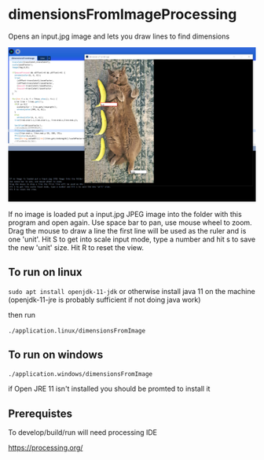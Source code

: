 # dimensionsFromImageProcessing
Opens an input.jpg image and lets you draw lines to find dimensions

![example](screenshot.png)

If no image is loaded put a input.jpg JPEG image into the folder with this program and open again.
Use space bar to pan, use mouse wheel to zoom.
Drag the mouse to draw a line the first line will be used as the ruler and is one 'unit'.
Hit S to get into scale input mode, type a number and hit s to save the new 'unit' size.
Hit R to reset the view.

## To run on linux
`sudo apt install openjdk-11-jdk`
or otherwise install java 11 on the machine (openjdk-11-jre is probably sufficient if not doing java work)

then run

`./application.linux/dimensionsFromImage`


## To run on windows
`./application.windows/dimensionsFromImage`

if Open JRE 11 isn't installed you should be promted to install it

## Prerequistes
To develop/build/run will need processing IDE

https://processing.org/
